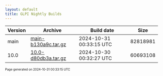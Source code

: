 ```yaml
---
layout: default
title: GLPI Nightly Builds
---
```


Version|Archive|Build date|Size
---|---|---|---
main|[main-b130a9c.tar.gz](main-b130a9c.tar.gz)|2024-10-31 00:33:15 UTC|82818981
10.0|[10.0-d80db3a.tar.gz](10.0-d80db3a.tar.gz)|2024-10-30 00:32:27 UTC|60693108

<font size="1">Page generated on 2024-10-31 00:33:15 UTC</font>
